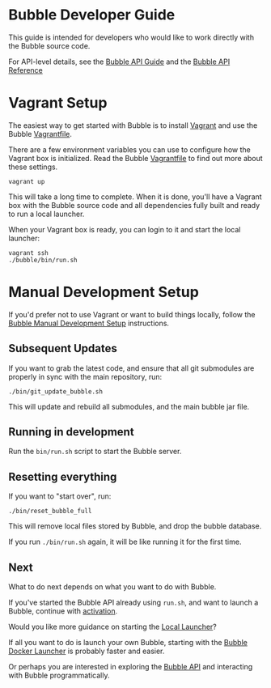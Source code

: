 Bubble Developer Guide
======================
This guide is intended for developers who would like to work directly with the Bubble source code.

For API-level details, see the [Bubble API Guide](https://github.com/getbubblenow/bubble-docs/blob/master/api/README.md)
and the [Bubble API Reference](https://app.getbubblenow.com/apidocs/)

# Vagrant Setup
The easiest way to get started with Bubble is to install [Vagrant](https://www.vagrantup.com/) and use
the Bubble [Vagrantfile](../Vagrantfile).

There are a few environment variables you can use to configure how the Vagrant box is initialized.
Read the Bubble [Vagrantfile](../Vagrantfile) to find out more about these settings.

```shell script
vagrant up
```

This will take a long time to complete. When it is done, you'll have a Vagrant box with
the Bubble source code and all dependencies fully built and ready to run a local launcher.

When your Vagrant box is ready, you can login to it and start the local launcher:

```shell script
vagrant ssh
./bubble/bin/run.sh
```

# Manual Development Setup
If you'd prefer not to use Vagrant or want to build things locally, follow
the [Bubble Manual Development Setup](dev_manual.md) instructions.

## Subsequent Updates
If you want to grab the latest code, and ensure that all git submodules are properly in sync with the main repository, run:
```shell script
./bin/git_update_bubble.sh
```

This will update and rebuild all submodules, and the main bubble jar file.

## Running in development
Run the `bin/run.sh` script to start the Bubble server.

## Resetting everything
If you want to "start over", run:
```shell script
./bin/reset_bubble_full
```

This will remove local files stored by Bubble, and drop the bubble database.

If you run `./bin/run.sh` again, it will be like running it for the first time.

## Next
What to do next depends on what you want to do with Bubble.

If you've started the Bubble API already using `run.sh`, and want to launch a Bubble,
continue with [activation](activation.md).

Would you like more guidance on starting the [Local Launcher](local-launcher.md)?

If all you want to do is launch your own Bubble, starting with
the [Bubble Docker Launcher](docker-launcher.md) is probably faster and easier.

Or perhaps you are interested in exploring the
[Bubble API](https://github.com/getbubblenow/bubble-docs/blob/master/api/README.md) and
interacting with Bubble programmatically.
